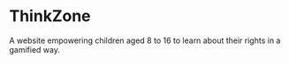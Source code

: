 # ThinkZone
A website empowering children aged 8 to 16 to learn about their rights in a gamified way.
